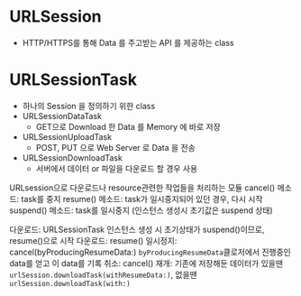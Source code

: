 # URLSession
- HTTP/HTTPS를 통해 Data 를 주고받는 API 를 제공하는 class


# URLSessionTask
- 하나의 Session 을 정의하기 위한 class
- URLSessionDataTask
  - GET으로 Download 한 Data 를 Memory 에 바로 저장
- URLSessionUploadTask
  - POST, PUT 으로 Web Server 로 Data 을 전송
- URLSessionDownloadTask
  - 서버에서 데이터 or 파일을 다운로드 할 경우 사용

URLsession으로 다운로드나 resource관련한 작업들을 처리하는 모듈
cancel() 메소드: task를 중지
resume() 메소드: task가 일시중지되어 있던 경우, 다시 시작
suspend() 메소드: task를 일시중지 (인스턴스 생성시 초기값은 suspend 상태)

다운로드: URLSessionTask 인스턴스 생성 시 초기상태가 suspend()이므로, resume()으로 시작
다운로드: resume()
일시정지: cancel(byProducingResumeData:) `byProducingResumeData`클로저에서 진행중인 data를 얻고 이 data를 기록
취소: cancel()
재개: 기존에 저장해둔 데이터가 있을땐 `urlSession.downloadTask(withResumeData:)`, 없을땐 `urlSession.downloadTask(with:)`
